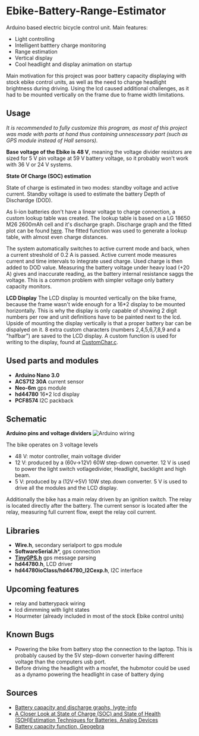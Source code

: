 # Ebike-Battery-Range-Estimator

Arduino based electric bicycle control unit. 
Main features:
* Light controlling
* Intelligent batttery charge monitoring
* Range estimation
* Vertical display
* Cool headlight and display animation on startup 

Main motivation for this project was poor battery capacity displaying with stock ebike control units, as well as the need to change headlight brightness during driving. Using the lcd caused additional challenges, as it had to  be mounted vertically on the frame due to frame width limitations.


## Usage
*It is recommended to fully customize this program, as most of this project was made with parts at hand thus containing unnescessary part (such as GPS module instead of Hall sensors).*

**Base voltage of the Ebike is 48 V**, meaning the voltage divider resistors are sized for 5 V pin voltage at 59 V battery voltage, so it probably won't work with 36 V or 24 V systems.

**State Of Charge (SOC) estimation**

State of charge is estimated in two modes: standby voltage and active current. Standby voltage is used to estimate the battery Depth of Dischardge (DOD). 

As li-ion batteries don't have a linear voltage to charge connection, a custom lookup table was created. The lookup table is based on a LG 18650 M26 2600mAh cell and it's discharge graph. Discharge graph and the fitted plot can be found [here](https://github.com/VeikkoAJ/Ebike-Battery-Range-Estimator/blob/main/README.md#sources). The fitted function was used to generate a lookup table, with almost even charge distances.

The system automatically switches to active current mode and back, when a current streshold of 0.2 A is passed. Active current mode measures current and time intervals to integrate used charge. Used charge is then added to DOD value. Measuring the battery voltage under heavy load (+20 A) gives and inaccurate reading, as the battery internal resistance saggs the voltage. This is a common problem with simpler voltage only battery capacity monitors.

**LCD Display**
The LCD display is mounted vertically on the bike frame, because the frame wasn't wide enough for a 16\*2 display to be mounted horizontally. This is why the display is only capable of showing 2 digit numbers per row and unit definitions have to be painted next to the lcd. Upside of mounting the display vertically is that a proper battery bar can be dispalyed on it. 
8 extra custom characters (numbers 2,4,5,6,7,8,9 and a "halfbar") are saved to the LCD display. A custom function is used for writing to the display, found at [CustomChar.c](https://github.com/VeikkoAJ/Ebike-Battery-Range-Estimator/blob/main/EbikeBatteryRangeEstimator/CustomChar.c). 

## Used parts and modules
* **Arduino Nano 3.0**
* **ACS712 30A** current sensor 
* **Neo-6m** gps module
* **hd44780** 16*2 lcd display 
* **PCF8574** I2C packback

## Schematic 

**Arduino pins and voltage dividers**
![Arduino wiring](https://github.com/VeikkoAJ/Ebike-Battery-Range-Estimator/blob/main/pics/wiring.svg)


The bike operates on 3 voltage levels
 * 48 V: motor controller, main voltage divider
 * 12 V: produced by a (60v->12V) 60W step-down converter. 12 V is used to power the light switch votlagedivider, Headlight, backlight and high beam.
 * 5 V: produced by a (12V->5V) 10W step.down converter. 5 V is used to drive all the modules and the LCD display.
 
Additionally the bike has a main relay driven by an ignition switch. The relay is located directly after the battery. The current sensor is located after the relay, measuring full current flow, exept the relay coil current.

## Libraries
* **Wire.h**, secondary serialport to gps module
* **SoftwareSerial.h***, gps connection
* **[TinyGPS.h](https://github.com/mikalhart/TinyGPS)** gps message parsing
* **hd44780.h**, LCD driver
* **hd44780ioClass/hd44780_I2Cexp.h**, I2C interface

## Upcoming features
* relay and batterypack wiring
* lcd dimmming with light states
* Hourmeter (already included in most of the stock Ebike control units)

## Known Bugs
* Powering the bike from battery stop the connection to the laptop. This is probably caused by the 5V step-down converter having different voltage than the computers usb port.
* Before driving the headlight with a mosfet, the hubmotor could be used as a dynamo powering the headlight in case of battery dying

## Sources
* [Battery capacity and discharge graphs, lygte-info](https://lygte-info.dk/review/batteries2012/LG%2018650%20M26%202600mAh%20(Purple)%20UK.html)
* [A Closer Look at State of Charge (SOC) and State of Health (SOH)Estimation Techniques for Batteries, Analog Devices](https://www.analog.com/media/en/technical-documentation/technical-articles/a-closer-look-at-state-of-charge-and-state-health-estimation-techniques.pdf)
* [Battery capacity function, Geogebra](https://www.geogebra.org/graphing/rwusccpe)
